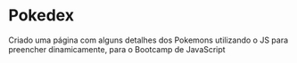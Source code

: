 # Pokedex
 Criado uma página com alguns detalhes dos Pokemons utilizando o JS para preencher dinamicamente, para o Bootcamp de JavaScript
